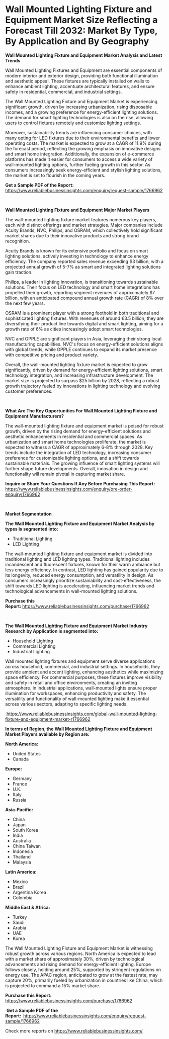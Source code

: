 <p><h1>Wall Mounted Lighting Fixture and Equipment Market Size Reflecting a Forecast Till 2032: Market By Type, By Application and By Geography</h1></p><p><strong>Wall Mounted Lighting Fixture and Equipment Market Analysis and Latest Trends</strong></p>
<p><p>Wall Mounted Lighting Fixtures and Equipment are essential components of modern interior and exterior design, providing both functional illumination and aesthetic appeal. These fixtures are typically installed on walls to enhance ambient lighting, accentuate architectural features, and ensure safety in residential, commercial, and industrial settings. </p><p>The Wall Mounted Lighting Fixture and Equipment Market is experiencing significant growth, driven by increasing urbanization, rising disposable incomes, and a growing preference for energy-efficient lighting solutions. The demand for smart lighting technologies is also on the rise, allowing users to control fixtures remotely and customize lighting settings. </p><p>Moreover, sustainability trends are influencing consumer choices, with many opting for LED fixtures due to their environmental benefits and lower operating costs. The market is expected to grow at a CAGR of 11.9% during the forecast period, reflecting the growing emphasis on innovative designs and smart home integration. Additionally, the expansion of e-commerce platforms has made it easier for consumers to access a wide variety of wall-mounted lighting options, further fueling growth in this sector. As consumers increasingly seek energy-efficient and stylish lighting solutions, the market is set to flourish in the coming years.</p></p>
<p><strong>Get a Sample PDF of the Report:&nbsp;</strong> <a href="https://www.reliablebusinessinsights.com/enquiry/request-sample/1766962?utm_campaign=1581&utm_medium=2&utm_source=Github&utm_content=ia&utm_term=09022025&utm_id=wall-mounted-lighting-fixture-and-equipment">https://www.reliablebusinessinsights.com/enquiry/request-sample/1766962</a></p>
<p>&nbsp;</p>
<p><strong>Wall Mounted Lighting Fixture and Equipment Major Market Players</strong></p>
<p><p>The wall-mounted lighting fixture market features numerous key players, each with distinct offerings and market strategies. Major companies include Acuity Brands, NVC, Philips, and OSRAM, which collectively hold significant market shares due to their innovative products and strong brand recognition.</p><p>Acuity Brands is known for its extensive portfolio and focus on smart lighting solutions, actively investing in technology to enhance energy efficiency. The company reported sales revenue exceeding $3 billion, with a projected annual growth of 5-7% as smart and integrated lighting solutions gain traction.</p><p>Philips, a leader in lighting innovation, is transitioning towards sustainable solutions. Their focus on LED technology and smart home integrations has propelled their growth, reporting segment revenues of approximately $7 billion, with an anticipated compound annual growth rate (CAGR) of 8% over the next few years.</p><p>OSRAM is a prominent player with a strong foothold in both traditional and sophisticated lighting fixtures. With revenues of around €3.5 billion, they are diversifying their product line towards digital and smart lighting, aiming for a growth rate of 6% as cities increasingly adopt smart technologies.</p><p>NVC and OPPLE are significant players in Asia, leveraging their strong local manufacturing capabilities. NVC's focus on energy-efficient solutions aligns with global trends, while OPPLE continues to expand its market presence with competitive pricing and product variety.</p><p>Overall, the wall-mounted lighting fixture market is expected to grow significantly, driven by demand for energy-efficient lighting solutions, smart technology integration, and increasing infrastructure development. The market size is projected to surpass $25 billion by 2028, reflecting a robust growth trajectory fueled by innovations in lighting technology and evolving customer preferences.</p></p>
<p>&nbsp;</p>
<p><strong>What Are The Key Opportunities For Wall Mounted Lighting Fixture and Equipment Manufacturers?</strong></p>
<p><p>The wall-mounted lighting fixture and equipment market is poised for robust growth, driven by the rising demand for energy-efficient solutions and aesthetic enhancements in residential and commercial spaces. As urbanization and smart home technologies proliferate, the market is expected to witness a CAGR of approximately 6-8% through 2028. Key trends include the integration of LED technology, increasing consumer preference for customizable lighting options, and a shift towards sustainable materials. The growing influence of smart lighting systems will further shape future developments. Overall, innovation in design and functionality will remain pivotal in capturing market share.</p></p>
<p><strong>Inquire or Share Your Questions If Any Before Purchasing This Report:</strong> <a href="https://www.reliablebusinessinsights.com/enquiry/pre-order-enquiry/1766962?utm_campaign=1581&utm_medium=2&utm_source=Github&utm_content=ia&utm_term=09022025&utm_id=wall-mounted-lighting-fixture-and-equipment">https://www.reliablebusinessinsights.com/enquiry/pre-order-enquiry/1766962</a></p>
<p>&nbsp;</p>
<p><strong>Market Segmentation</strong></p>
<p><strong>The Wall Mounted Lighting Fixture and Equipment Market Analysis by types is segmented into:</strong></p>
<p><ul><li>Traditional Lighting</li><li>LED Lighting</li></ul></p>
<p><p>The wall-mounted lighting fixture and equipment market is divided into traditional lighting and LED lighting types. Traditional lighting includes incandescent and fluorescent fixtures, known for their warm ambiance but less energy efficiency. In contrast, LED lighting has gained popularity due to its longevity, reduced energy consumption, and versatility in design. As consumers increasingly prioritize sustainability and cost-effectiveness, the shift towards LED lighting is accelerating, influencing market trends and technological advancements in wall-mounted lighting solutions.</p></p>
<p><strong>Purchase this Report:&nbsp;</strong><a href="https://www.reliablebusinessinsights.com/purchase/1766962?utm_campaign=1581&utm_medium=2&utm_source=Github&utm_content=ia&utm_term=09022025&utm_id=wall-mounted-lighting-fixture-and-equipment">https://www.reliablebusinessinsights.com/purchase/1766962</a></p>
<p>&nbsp;</p>
<p><strong>The Wall Mounted Lighting Fixture and Equipment Market Industry Research by Application is segmented into:</strong></p>
<p><ul><li>Household Lighting</li><li>Commercial Lighting</li><li>Industrial Lighting</li></ul></p>
<p><p>Wall mounted lighting fixtures and equipment serve diverse applications across household, commercial, and industrial settings. In households, they provide ambient and accent lighting, enhancing aesthetics while maximizing space efficiency. For commercial purposes, these fixtures improve visibility and safety in retail and office environments, creating an inviting atmosphere. In industrial applications, wall-mounted lights ensure proper illumination for workspaces, enhancing productivity and safety. The versatility and functionality of wall-mounted lighting make it essential across various sectors, adapting to specific lighting needs.</p></p>
<p><a href="https://www.reliablebusinessinsights.com/global-wall-mounted-lighting-fixture-and-equipment-market-r1766962?utm_campaign=1581&utm_medium=2&utm_source=Github&utm_content=ia&utm_term=09022025&utm_id=wall-mounted-lighting-fixture-and-equipment">&nbsp;https://www.reliablebusinessinsights.com/global-wall-mounted-lighting-fixture-and-equipment-market-r1766962</a></p>
<p><strong>In terms of Region, the Wall Mounted Lighting Fixture and Equipment Market Players available by Region are:</strong></p>
<p>
    <p> <strong> North America: </strong>
        <ul>
            <li>United States</li>
            <li>Canada</li>
        </ul>
        </p> 
    <p> <strong> Europe: </strong>
        <ul>
            <li>Germany</li>
            <li>France</li>
            <li>U.K.</li>
            <li>Italy</li>
            <li>Russia</li>
        </ul>
        </p> 
    <p> <strong> Asia-Pacific: </strong>
        <ul>
            <li>China</li>
            <li>Japan</li>
            <li>South Korea</li>
            <li>India</li>
            <li>Australia</li>
            <li>China Taiwan</li>
            <li>Indonesia</li>
            <li>Thailand</li>
            <li>Malaysia</li>
        </ul>
        </p> 
    <p> <strong> Latin America: </strong>
        <ul>
            <li>Mexico</li>
            <li>Brazil</li>
            <li>Argentina Korea</li>
            <li>Colombia</li>
        </ul>
        </p> 
    <p> <strong> Middle East & Africa: </strong>
        <ul>
            <li>Turkey</li>
            <li>Saudi</li>
            <li>Arabia</li>
            <li>UAE</li>
            <li>Korea</li>
        </ul>
    </p>
    </p>
<p><p>The Wall Mounted Lighting Fixture and Equipment Market is witnessing robust growth across various regions. North America is expected to lead with a market share of approximately 30%, driven by technological advancements and rising demand for energy-efficient lighting. Europe follows closely, holding around 25%, supported by stringent regulations on energy use. The APAC region, anticipated to grow at the fastest rate, may capture 20%, primarily fueled by urbanization in countries like China, which is projected to command a 15% market share.</p></p>
<p><strong>Purchase this Report: </strong><a href="https://www.reliablebusinessinsights.com/purchase/1766962?utm_campaign=1581&utm_medium=2&utm_source=Github&utm_content=ia&utm_term=09022025&utm_id=wall-mounted-lighting-fixture-and-equipment">https://www.reliablebusinessinsights.com/purchase/1766962</a></p>
<p>&nbsp;<strong>Get a Sample PDF of the Report:&nbsp;&nbsp;</strong><a href="https://www.reliablebusinessinsights.com/enquiry/request-sample/1766962?utm_campaign=1581&utm_medium=2&utm_source=Github&utm_content=ia&utm_term=09022025&utm_id=wall-mounted-lighting-fixture-and-equipment">https://www.reliablebusinessinsights.com/enquiry/request-sample/1766962</a></p>
<p><strong></strong></p>
<p>Check more reports on <a href="https://www.reliablebusinessinsights.com/?utm_campaign=1581&utm_medium=2&utm_source=Github&utm_content=ia&utm_term=09022025&utm_id=wall-mounted-lighting-fixture-and-equipment">https://www.reliablebusinessinsights.com/</a></p>